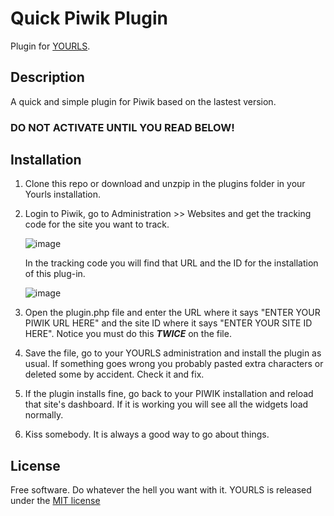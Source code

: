 Quick Piwik Plugin
====================

Plugin for [YOURLS](http://yourls.org). 

Description
-----------
A quick and simple plugin for Piwik based on the lastest version. 

### DO NOT ACTIVATE UNTIL YOU READ BELOW!

Installation
------------
1. Clone this repo or download and unzpip in the plugins folder in your Yourls installation. 
2. Login to Piwik, go to Administration >> Websites and get the tracking code for the site you want to track.


   ![image](http://s25.postimg.org/4809pqtsv/tracking.jpg)
   
   
   
   In the tracking code you will find that URL and the ID for the installation of this plug-in.


  
   ![image](http://s25.postimg.org/nh1xti3bz/tracking2.jpg)  

   
3. Open the plugin.php file and enter the URL where it says "ENTER YOUR PIWIK URL HERE" and the site ID where it says "ENTER YOUR SITE ID HERE". Notice you must do this ***TWICE*** on the file. 
4. Save the file, go to your YOURLS administration and install the plugin as usual. If something goes wrong you probably pasted extra characters or deleted some by accident. Check it and fix. 
5. If the plugin installs fine, go back to your PIWIK installation and reload that site's dashboard. If it is working you will see all the widgets load normally. 
6. Kiss somebody. It is always a good way to go about things. 

License
-------
Free software. Do whatever the hell you want with it.
YOURLS is released under the [MIT license](LICENSE.md)

